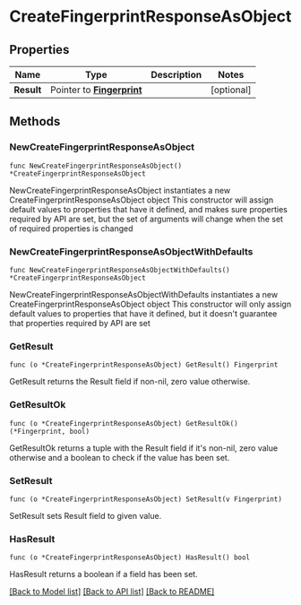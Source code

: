 # CreateFingerprintResponseAsObject

## Properties

Name | Type | Description | Notes
------------ | ------------- | ------------- | -------------
**Result** | Pointer to [**Fingerprint**](Fingerprint.md) |  | [optional] 

## Methods

### NewCreateFingerprintResponseAsObject

`func NewCreateFingerprintResponseAsObject() *CreateFingerprintResponseAsObject`

NewCreateFingerprintResponseAsObject instantiates a new CreateFingerprintResponseAsObject object
This constructor will assign default values to properties that have it defined,
and makes sure properties required by API are set, but the set of arguments
will change when the set of required properties is changed

### NewCreateFingerprintResponseAsObjectWithDefaults

`func NewCreateFingerprintResponseAsObjectWithDefaults() *CreateFingerprintResponseAsObject`

NewCreateFingerprintResponseAsObjectWithDefaults instantiates a new CreateFingerprintResponseAsObject object
This constructor will only assign default values to properties that have it defined,
but it doesn't guarantee that properties required by API are set

### GetResult

`func (o *CreateFingerprintResponseAsObject) GetResult() Fingerprint`

GetResult returns the Result field if non-nil, zero value otherwise.

### GetResultOk

`func (o *CreateFingerprintResponseAsObject) GetResultOk() (*Fingerprint, bool)`

GetResultOk returns a tuple with the Result field if it's non-nil, zero value otherwise
and a boolean to check if the value has been set.

### SetResult

`func (o *CreateFingerprintResponseAsObject) SetResult(v Fingerprint)`

SetResult sets Result field to given value.

### HasResult

`func (o *CreateFingerprintResponseAsObject) HasResult() bool`

HasResult returns a boolean if a field has been set.


[[Back to Model list]](../README.md#documentation-for-models) [[Back to API list]](../README.md#documentation-for-api-endpoints) [[Back to README]](../README.md)


